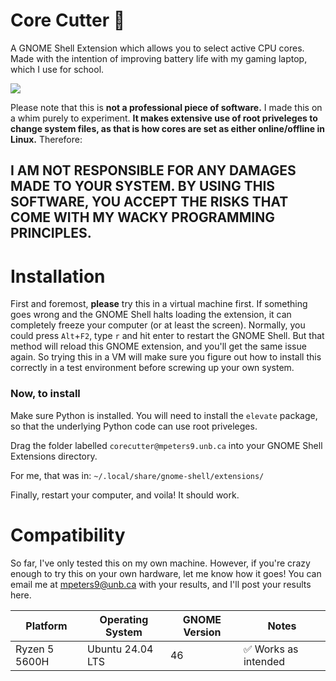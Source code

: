 # Core Cutter 🔪
A GNOME Shell Extension which allows you to select active CPU cores. Made with the intention of improving battery life with my gaming laptop, which I use for school.

![](https://github.com/MKP157/Core-Cutter/demo.gif)

Please note that this is **not a professional piece of software.** I made this on a whim purely to experiment. **It makes extensive use of root priveleges to change system files, as that is how cores are set as either online/offline in Linux.** Therefore:

## I AM NOT RESPONSIBLE FOR ANY DAMAGES MADE TO YOUR SYSTEM. BY USING THIS SOFTWARE, YOU ACCEPT THE RISKS THAT COME WITH MY WACKY PROGRAMMING PRINCIPLES.

# Installation
First and foremost, **please** try this in a virtual machine first. If something goes wrong and the GNOME Shell halts loading the extension, it can completely freeze your computer (or at least the screen). Normally, you could press `Alt`+`F2`, type `r` and hit enter to restart the GNOME Shell. But that method will reload this GNOME extension, and you'll get the same issue again. So trying this in a VM will make sure you figure out how to install this correctly in a test environment before screwing up your own system.

### Now, to install

Make sure Python is installed. You will need to install the `elevate` package, so that the underlying Python code can use root priveleges.

Drag the folder labelled ```corecutter@mpeters9.unb.ca``` into your GNOME Shell Extensions directory. 

For me, that was in:
```~/.local/share/gnome-shell/extensions/```

Finally, restart your computer, and voila! It should work.

# Compatibility
So far, I've only tested this on my own machine. However, if you're crazy enough to try this on your own hardware, let me know how it goes! You can email me at mpeters9@unb.ca with your results, and I'll post your results here.

| Platform | Operating System  | GNOME Version | Notes |
| ------------- | ------------- | ------------- | ------------- |
| Ryzen 5 5600H | Ubuntu 24.04 LTS  | 46 | ✅ Works as intended |
